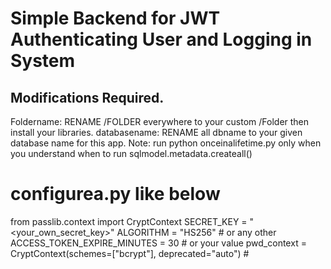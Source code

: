 # Simple Backend for JWT Authenticating User and Logging in System

## Modifications Required.
Foldername: RENAME /FOLDER everywhere to your custom /Folder then install your libraries.
databasename: RENAME all dbname to your given database name for this app.
Note: run python onceinalifetime.py only when you understand when to run sqlmodel.metadata.createall()

configurea.py like below
=======================================
from passlib.context import CryptContext
SECRET_KEY = "<your_own_secret_key>"
ALGORITHM = "HS256" # or any other
ACCESS_TOKEN_EXPIRE_MINUTES = 30 # or your value
pwd_context = CryptContext(schemes=["bcrypt"], deprecated="auto") #
 
